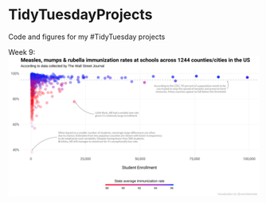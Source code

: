 # TidyTuesdayProjects
Code and figures for my #TidyTuesday projects

Week 9: 
![Image description](https://github.com/carriebennette/TidyTuesdayProjects/blob/master/measles_vaccination/measles_vaccination_figure.png)
